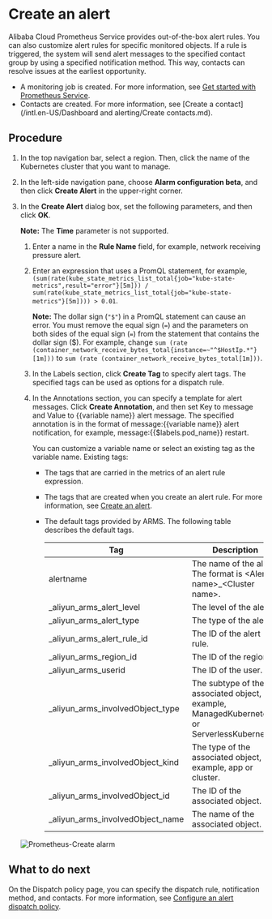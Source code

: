 # Create an alert

Alibaba Cloud Prometheus Service provides out-of-the-box alert rules. You can also customize alert rules for specific monitored objects. If a rule is triggered, the system will send alert messages to the specified contact group by using a specified notification method. This way, contacts can resolve issues at the earliest opportunity.

-   A monitoring job is created. For more information, see [Get started with Prometheus Service]().
-   Contacts are created. For more information, see [Create a contact](/intl.en-US/Dashboard and alerting/Create contacts.md).

## Procedure

1.  In the top navigation bar, select a region. Then, click the name of the Kubernetes cluster that you want to manage.

2.  In the left-side navigation pane, choose **Alarm configuration beta**, and then click **Create Alert** in the upper-right corner.

3.  In the **Create Alert** dialog box, set the following parameters, and then click **OK**.

    **Note:** The **Time** parameter is not supported.

    1.  Enter a name in the **Rule Name** field, for example, network receiving pressure alert.

    2.  Enter an expression that uses a PromQL statement, for example, `(sum(rate(kube_state_metrics_list_total{job="kube-state-metrics",result="error"}[5m])) / sum(rate(kube_state_metrics_list_total{job="kube-state-metrics"}[5m]))) > 0.01`.

        **Note:** The dollar sign \(`"$"`\) in a PromQL statement can cause an error. You must remove the equal sign \(`=`\) and the parameters on both sides of the equal sign \(`=`\) from the statement that contains the dollar sign \($\). For example, change `sum (rate (container_network_receive_bytes_total{instance=~"^$HostIp.*"}[1m]))` to `sum (rate (container_network_receive_bytes_total[1m]))`.

    3.  In the Labels section, click **Create Tag** to specify alert tags. The specified tags can be used as options for a dispatch rule.

    4.  In the Annotations section, you can specify a template for alert messages. Click **Create Annotation**, and then set Key to message and Value to \{\{variable name\}\} alert message. The specified annotation is in the format of message:\{\{variable name\}\} alert notification, for example, message:\{\{$labels.pod\_name\}\} restart.

        You can customize a variable name or select an existing tag as the variable name. Existing tags:

        -   The tags that are carried in the metrics of an alert rule expression.
        -   The tags that are created when you create an alert rule. For more information, see [Create an alert]().
        -   The default tags provided by ARMS. The following table describes the default tags.

            |Tag|Description|
            |---|-----------|
            |alertname|The name of the alert. The format is <Alert name\>\_<Cluster name\>.|
            |\_aliyun\_arms\_alert\_level|The level of the alert.|
            |\_aliyun\_arms\_alert\_type|The type of the alert.|
            |\_aliyun\_arms\_alert\_rule\_id|The ID of the alert rule.|
            |\_aliyun\_arms\_region\_id|The ID of the region.|
            |\_aliyun\_arms\_userid|The ID of the user.|
            |\_aliyun\_arms\_involvedObject\_type|The subtype of the associated object, for example, ManagedKubernetes or ServerlessKubernetes.|
            |\_aliyun\_arms\_involvedObject\_kind|The type of the associated object, for example, app or cluster.|
            |\_aliyun\_arms\_involvedObject\_id|The ID of the associated object.|
            |\_aliyun\_arms\_involvedObject\_name|The name of the associated object.|

    ![Prometheus-Create alarm](../images/p182018.png)


## What to do next

On the Dispatch policy page, you can specify the dispatch rule, notification method, and contacts. For more information, see [Configure an alert dispatch policy]().

